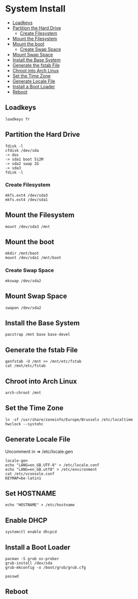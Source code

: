 # System Install

- [Loadkeys](#loadkeys)
- [Partition the Hard Drive](#partition-the-hard-drive)
  - [Create Filesystem](#create-filesystem)
- [Mount the Filesystem](#mount-the-filesystem)
- [Mount the boot](#mount-the-boot)
  - [Create Swap Space](#create-swap-space)
- [Mount Swap Space](#mount-swap-space)
- [Install the Base System](#install-the-base-system)
- [Generate the fstab File](#generate-the-fstab-file)
- [Chroot into Arch Linux](#chroot-into-arch-linux)
- [Set the Time Zone](#set-the-time-zone)
- [Generate Locale File](#generate-locale-file)
- [Install a Boot Loader](#install-a-boot-loader)
- [Reboot](#reboot)

## Loadkeys

    loadkeys fr


## Partition the Hard Drive

    fdisk -l
    cfdisk /dev/sda
    -> dos
    -> sda1 boot 512M
    -> sda2 swap 2G
    -> sda3
    fdisk -l

### Create Filesystem
    mkfs.ext4 /dev/sda3
    mkfs.ext4 /dev/sda1

## Mount the Filesystem
    mount /dev/sda3 /mnt
## Mount the boot
    mkdir /mnt/boot
    mount /dev/sda1 /mnt/boot

### Create Swap Space
    mkswap /dev/sda2
## Mount Swap Space
    swapon /dev/sda2



## Install the Base System
    pacstrap /mnt base base-devel


## Generate the fstab File
    genfstab -U /mnt >> /mnt/etc/fstab
    cat /mnt/etc/fstab

## Chroot into Arch Linux
    arch-chroot /mnt


## Set the Time Zone
    ln -sf /usr/share/zoneinfo/Europe/Brussels /etc/localtime
    hwclock --systohc


## Generate Locale File
Uncomment  in => /etc/locale.gen

    locale-gen
    echo "LANG=en_GB.UTF-8" > /etc/locale.conf
    echo "LANG=en_GB.utf8" > /etc/environment
    cat /etc/vconsole.conf
    KEYMAP=be-latin1
 ## Set HOSTNAME
    echo "HOSTNAME" > /etc/hostname

## Enable DHCP
    systemctl enable dhcpcd


## Install a Boot Loader
    pacman -S grub os-prober
    grub-install /dev/sda
    grub-mkconfig -o /boot/grub/grub.cfg

    passwd

## Reboot
